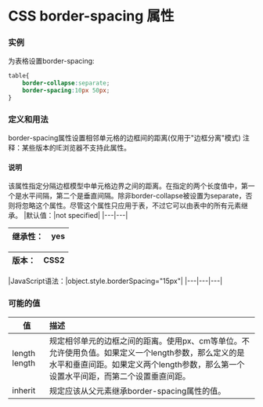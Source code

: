 # CSS border-spacing 属性

### 实例
为表格设置border-spacing:
```css
table{
    border-collapse:separate;
    border-spacing:10px 50px;
}
```
### 定义和用法
border-spacing属性设置相邻单元格的边框间的距离(仅用于"边框分离"模式)
注释：某些版本的IE浏览器不支持此属性。
#### 说明
该属性指定分隔边框模型中单元格边界之间的距离。在指定的两个长度值中，第一个是水平间隔，第二个是垂直间隔。除非border-collapse被设置为separate，否则将忽略这个属性。尽管这个属性只应用于表，不过它可以由表中的所有元素继承。
|默认值：|not specified|
|---|---|

|继承性：|yes|
|---|---|

|版本：|CSS2|
|---|---|

|JavaScript语法：|object.style.borderSpacing="15px"|
|---|---|---|

### 可能的值
|值|描述|
|---|:---|
|length length|规定相邻单元的边框之间的距离。使用px、cm等单位。不允许使用负值。如果定义一个length参数，那么定义的是水平和垂直间距。如果定义两个length参数，那么第一个设置水平间距，而第二个设置垂直间距。|
|inherit|规定应该从父元素继承border-spacing属性的值。|























